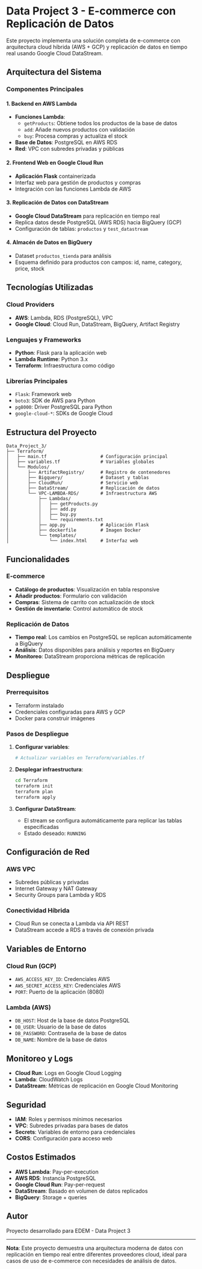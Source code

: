 # Data Project 3 - E-commerce con Replicación de Datos

Este proyecto implementa una solución completa de e-commerce con arquitectura cloud híbrida (AWS + GCP) y replicación de datos en tiempo real usando Google Cloud DataStream.

## Arquitectura del Sistema

### Componentes Principales

#### 1. **Backend en AWS Lambda**
- **Funciones Lambda**:
  - `getProducts`: Obtiene todos los productos de la base de datos
  - `add`: Añade nuevos productos con validación
  - `buy`: Procesa compras y actualiza el stock
- **Base de Datos**: PostgreSQL en AWS RDS
- **Red**: VPC con subredes privadas y públicas

#### 2. **Frontend Web en Google Cloud Run**
- **Aplicación Flask** containerizada
- Interfaz web para gestión de productos y compras
- Integración con las funciones Lambda de AWS

#### 3. **Replicación de Datos con DataStream**
- **Google Cloud DataStream** para replicación en tiempo real
- Replica datos desde PostgreSQL (AWS RDS) hacia BigQuery (GCP)
- Configuración de tablas: `productos` y `test_datastream`

#### 4. **Almacén de Datos en BigQuery**
- Dataset `productos_tienda` para análisis
- Esquema definido para productos con campos: id, name, category, price, stock

## Tecnologías Utilizadas

### Cloud Providers
- **AWS**: Lambda, RDS (PostgreSQL), VPC
- **Google Cloud**: Cloud Run, DataStream, BigQuery, Artifact Registry

### Lenguajes y Frameworks
- **Python**: Flask para la aplicación web
- **Lambda Runtime**: Python 3.x
- **Terraform**: Infraestructura como código

### Librerías Principales
- `Flask`: Framework web
- `boto3`: SDK de AWS para Python
- `pg8000`: Driver PostgreSQL para Python
- `google-cloud-*`: SDKs de Google Cloud

## Estructura del Proyecto

```
Data_Project_3/
├── Terraform/
│   ├── main.tf                    # Configuración principal
│   ├── variables.tf               # Variables globales
│   └── Modulos/
│       ├── ArtifactRegistry/      # Registro de contenedores
│       ├── Bigquery/              # Dataset y tablas
│       ├── CloudRun/              # Servicio web
│       ├── DataStream/            # Replicación de datos
│       └── VPC-LAMBDA-RDS/        # Infraestructura AWS
│           ├── Lambdas/
│           │   ├── getProducts.py
│           │   ├── add.py
│           │   ├── buy.py
│           │   └── requirements.txt
│           ├── app.py             # Aplicación Flask
│           ├── dockerfile         # Imagen Docker
│           └── templates/
│               └── index.html     # Interfaz web
```

## Funcionalidades

### E-commerce
- **Catálogo de productos**: Visualización en tabla responsive
- **Añadir productos**: Formulario con validación
- **Compras**: Sistema de carrito con actualización de stock
- **Gestión de inventario**: Control automático de stock

### Replicación de Datos
- **Tiempo real**: Los cambios en PostgreSQL se replican automáticamente a BigQuery
- **Análisis**: Datos disponibles para análisis y reportes en BigQuery
- **Monitoreo**: DataStream proporciona métricas de replicación

## Despliegue

### Prerrequisitos
- Terraform instalado
- Credenciales configuradas para AWS y GCP
- Docker para construir imágenes

### Pasos de Despliegue

1. **Configurar variables**:
   ```bash
   # Actualizar variables en Terraform/variables.tf
   ```

2. **Desplegar infraestructura**:
   ```bash
   cd Terraform
   terraform init
   terraform plan
   terraform apply
   ```

3. **Configurar DataStream**:
   - El stream se configura automáticamente para replicar las tablas especificadas
   - Estado deseado: `RUNNING`

## Configuración de Red

### AWS VPC
- Subredes públicas y privadas
- Internet Gateway y NAT Gateway
- Security Groups para Lambda y RDS

### Conectividad Híbrida
- Cloud Run se conecta a Lambda via API REST
- DataStream accede a RDS a través de conexión privada

## Variables de Entorno

### Cloud Run (GCP)
- `AWS_ACCESS_KEY_ID`: Credenciales AWS
- `AWS_SECRET_ACCESS_KEY`: Credenciales AWS
- `PORT`: Puerto de la aplicación (8080)

### Lambda (AWS)
- `DB_HOST`: Host de la base de datos PostgreSQL
- `DB_USER`: Usuario de la base de datos
- `DB_PASSWORD`: Contraseña de la base de datos
- `DB_NAME`: Nombre de la base de datos

## Monitoreo y Logs

- **Cloud Run**: Logs en Google Cloud Logging
- **Lambda**: CloudWatch Logs
- **DataStream**: Métricas de replicación en Google Cloud Monitoring

## Seguridad

- **IAM**: Roles y permisos mínimos necesarios
- **VPC**: Subredes privadas para bases de datos
- **Secrets**: Variables de entorno para credenciales
- **CORS**: Configuración para acceso web

## Costos Estimados

- **AWS Lambda**: Pay-per-execution
- **AWS RDS**: Instancia PostgreSQL
- **Google Cloud Run**: Pay-per-request
- **DataStream**: Basado en volumen de datos replicados
- **BigQuery**: Storage + queries

## Autor

Proyecto desarrollado para EDEM - Data Project 3

---

**Nota**: Este proyecto demuestra una arquitectura moderna de datos con replicación en tiempo real entre diferentes proveedores cloud, ideal para casos de uso de e-commerce con necesidades de análisis de datos.
